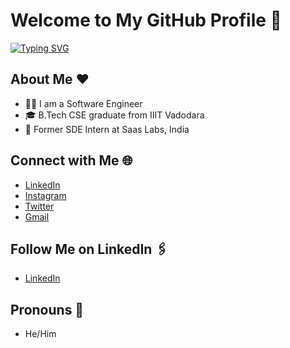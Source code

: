 # Welcome to My GitHub Profile 👋
[![Typing SVG](https://readme-typing-svg.herokuapp.com?color=%2336BCF7&lines=This+is+Shiva+Arukonda)](https://git.io/typing-svg)

## About Me ❤️
- 👩‍💻 I am a Software Engineer
- 🎓 B.Tech CSE graduate from IIIT Vadodara
- 💼 Former SDE Intern at Saas Labs, India
 

## Connect with Me 🌐
- [LinkedIn](<https://www.linkedin.com/in/arukondashiva/>)
- [Instagram](<https://www.instagram.com/arukonda_shiva/>)
- [Twitter](<https://twitter.com/shiva_arukonda>)
- [Gmail](<a.shiva16052000@gmail.com>)


## Follow Me on LinkedIn 🖇
- [LinkedIn](<https://www.linkedin.com/in/arukondashiva/>)

## Pronouns 👯
- He/Him
